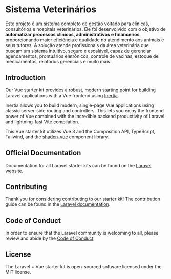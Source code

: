 # Sistema Veterinários

Este projeto é um sistema completo de gestão voltado para clínicas, consultórios e hospitais veterinários. Ele foi desenvolvido com o objetivo de **automatizar processos clínicos, administrativos e financeiros**, proporcionando maior eficiência e qualidade no atendimento aos animais e seus tutores. A solução atende profissionais da área veterinária que buscam um sistema intuitivo, seguro e escalável, capaz de gerenciar agendamentos, prontuários eletrônicos, controle de vacinas, estoque de medicamentos, relatórios gerenciais e muito mais.


## Introduction

Our Vue starter kit provides a robust, modern starting point for building Laravel applications with a Vue frontend using [Inertia](https://inertiajs.com).

Inertia allows you to build modern, single-page Vue applications using classic server-side routing and controllers. This lets you enjoy the frontend power of Vue combined with the incredible backend productivity of Laravel and lightning-fast Vite compilation.

This Vue starter kit utilizes Vue 3 and the Composition API, TypeScript, Tailwind, and the [shadcn-vue](https://www.shadcn-vue.com) component library.

## Official Documentation

Documentation for all Laravel starter kits can be found on the [Laravel website](https://laravel.com/docs/starter-kits).

## Contributing

Thank you for considering contributing to our starter kit! The contribution guide can be found in the [Laravel documentation](https://laravel.com/docs/contributions).

## Code of Conduct

In order to ensure that the Laravel community is welcoming to all, please review and abide by the [Code of Conduct](https://laravel.com/docs/contributions#code-of-conduct).

## License

The Laravel + Vue starter kit is open-sourced software licensed under the MIT license.
